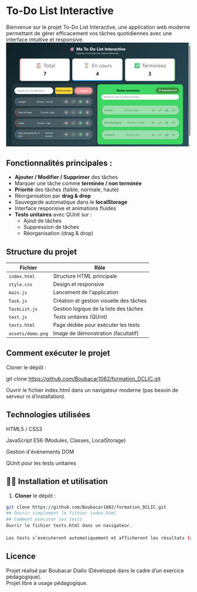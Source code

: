 # To-Do List Interactive

Bienvenue sur le projet To-Do List Interactive, une application web moderne permettant de gérer efficacement vos tâches quotidiennes avec une interface intuitive et responsive.
![Ma To-Do List](image/Image_demo.png)

## Fonctionnalités principales :

- **Ajouter / Modifier / Supprimer** des tâches
- Marquer une tâche comme **terminée / non terminée**
- **Priorité** des tâches (faible, normale, haute)
- Réorganisation par **drag & drop**
- Sauvegarde automatique dans le **localStorage**
- Interface responsive et animations fluides
- **Tests unitaires** avec QUnit sur :
  - Ajout de tâches
  - Suppression de tâches
  - Réorganisation (drag & drop)

## Structure du projet

| Fichier           | Rôle                                    |
| ----------------- | --------------------------------------- |
| `index.html`      | Structure HTML principale               |
| `style.css`       | Design et responsive                    |
| `main.js`         | Lancement de l'application              |
| `Task.js`         | Création et gestion visuelle des tâches |
| `TaskList.js`     | Gestion logique de la liste des tâches  |
| `test.js`         | Tests unitaires (QUnit)                 |
| `tests.html`      | Page dédiée pour exécuter les tests     |
| `assets/demo.png` | Image de démonstration (facultatif)     |

## Comment exécuter le projet

Cloner le dépôt :

git clone https://github.com/Boubacar1082/formation_DCLIC.git

Ouvrir le fichier index.html dans un navigateur moderne (pas besoin de serveur ni d’installation).

## Technologies utilisées

HTML5 / CSS3

JavaScript ES6 (Modules, Classes, LocalStorage)

Gestion d'événements DOM

QUnit pour les tests unitaires

## 👨‍💻 Installation et utilisation

1. **Cloner** le dépôt :

```bash
git clone https://github.com/Boubacar1082/formation_DCLIC.git
## Ouvrir simplement le fichier index.html
## Comment exécuter les tests
Ouvrir le fichier tests.html dans un navigateur.

Les tests s’exécuteront automatiquement et afficheront les résultats (ajout, suppression, drag & drop...).
```

## Licence

Projet réalisé par Boubacar Diallo
(Développé dans le cadre d’un exercice pédagogique).  
Projet libre à usage pédagogique.
